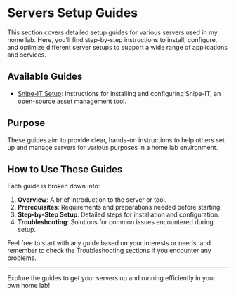 # Servers Setup Guides

This section covers detailed setup guides for various servers used in my home lab. Here, you’ll find step-by-step instructions to install, configure, and optimize different server setups to support a wide range of applications and services.

## Available Guides

- [Snipe-IT Setup](snipe-it-setup.md): Instructions for installing and configuring Snipe-IT, an open-source asset management tool.

## Purpose
These guides aim to provide clear, hands-on instructions to help others set up and manage servers for various purposes in a home lab environment.

## How to Use These Guides
Each guide is broken down into:
1. **Overview**: A brief introduction to the server or tool.
2. **Prerequisites**: Requirements and preparations needed before starting.
3. **Step-by-Step Setup**: Detailed steps for installation and configuration.
4. **Troubleshooting**: Solutions for common issues encountered during setup.

Feel free to start with any guide based on your interests or needs, and remember to check the Troubleshooting sections if you encounter any problems.

---

Explore the guides to get your servers up and running efficiently in your own home lab!
